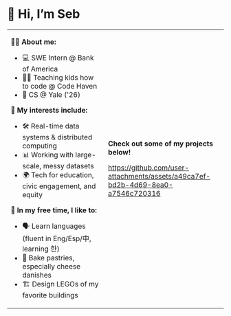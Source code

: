 <h1>👋 Hi, I’m Seb</h1>

<table>
  <tr>
    <td valign="top" width="45%">
        
<strong>🧑‍💻 About me:</strong>
        
- 💻 SWE Intern @ Bank of America  
- 🧑‍🏫 Teaching kids how to code @ Code Haven  
- 📖 CS @ Yale ('26)  

<strong>🌟 My interests include:</strong>
- 🛠️ Real-time data systems & distributed computing
- 📊 Working with large-scale, messy datasets  
- 🌍 Tech for education, civic engagement, and equity

<strong>🌟 In my free time, I like to:</strong>
- 🗣️ Learn languages (fluent in Eng/Esp/中, learning 한)
- 🍰 Bake pastries, especially cheese danishes  
- 🏗️ Design LEGOs of my favorite buildings

</td>
<td width="55%">
<p><strong>Check out some of my projects below!</strong></p>

https://github.com/user-attachments/assets/a49ca7ef-bd2b-4d69-8ea0-a7546c720316

</td>
  </tr>
</table>
